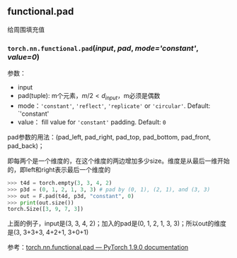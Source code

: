 ## functional.pad

给周围填充值

### `torch.nn.functional.pad`(*input*, *pad*, *mode='constant'*, *value=0*)

参数：

- input
- pad(tuple): m个元素，$m/2\lt d_{input}$，m必须是偶数
- mode：`'constant'`, `'reflect'`, `'replicate'` or `'circular'`. Default: `'constant'
- value： fill value for `'constant'` padding. Default: `0`

pad参数的用法：(pad_left, pad_right, pad_top,  pad_bottom, pad_front, pad_back)；

即每两个是一个维度的，在这个维度的两边增加多少size。维度是从最后一维开始的，即left和right表示最后一个维度的

```python
>>> t4d = torch.empty(3, 3, 4, 2)
>>> p3d = (0, 1, 2, 1, 3, 3) # pad by (0, 1), (2, 1), and (3, 3)
>>> out = F.pad(t4d, p3d, "constant", 0)
>>> print(out.size())
torch.Size([3, 9, 7, 3])
```

上面的例子，input是(3, 3, 4, 2)；加入的pad是(0, 1, 2, 1, 3, 3)；所以out的维度是(3, 3+3+3, 4+2+1, 3+0+1)





参考：[torch.nn.functional.pad — PyTorch 1.9.0 documentation](https://pytorch.org/docs/stable/generated/torch.nn.functional.pad.html?highlight=pad#torch.nn.functional.pad)